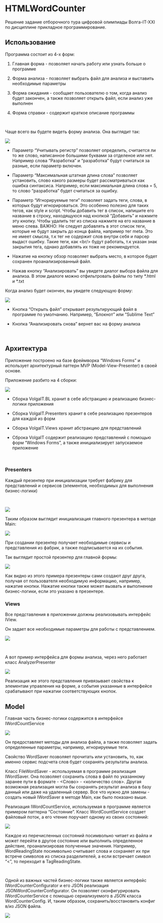 HTMLWordCounter
===============

Решение задание отборочного тура цифровой олимпиады Волга-IT-XXI по дисциплине
прикладное программирование.

Использование
-------------

Программа состоит из 4-х форм:

1.  Главная форма - позволяет начать работу или узнать больше о программе

2.  Форма анализа - позволяет выбрать файл для анализа и выставить необходимые
    параметры

3.  Форма ожидания - сообщает пользователю о том, когда анализ будет закончен, а
    также позволяет открыть файл, если анализ уже выполнен

4.  Форма справки - содержит краткое описание программы

 

Чаще всего вы будете видеть форму анализа. Она выглядит так:

![](Screenshots/screen1.png)

-   Параметр “Учитывать регистр” позволяет определить, считается ли то же слово,
    написанное большими буквами за отделеное или нет. Например слова
    “Разработка” и “разработка” будут считаться за разные, если параметр
    включен.

-   Параметр “Максимальная штатная длина слова” позволяет установить, слово
    какого размеры будет рассматриваться как ошибка синтаксиса. Например, если
    максимальная длина слова = 5, то слово “разработка” будет считаться за
    ошибку.

-   Параметр “Игнорируемые теги” позволяет задать теги, слова, в которых будут
    игнорироваться. Это особенно полезно для таких тегов, как style и script.
    Чтобы добавить тег в список, напишите его название в строку, находящуюся над
    кнопкой “Добавить” и нажмите эту кнопку. Чтобы удалить тег из списка нажмите
    на его название в меню слева. ВАЖНО: Не следует добавлять в этот список
    теги, которые не будут закрыть до конца файла, например тег meta. Это не
    имеет смысла, т.к тег не содержит слов внутри себя и парсер выдаст ошибку.
    Такие теги, как \<br/\> будут работать, т.к указан знак закрытия тега,
    однако добавлять их тоже не рекомендуется.

-   Нажатие на кнопку обзор позволяет выбрать место, в которое будет сохранен
    проанализированный файл.

-   Нажав кнопку “Анализировать” вы увидете диалог выбора файла для анализа. В
    этом диалоге можно отфильтровать файлы по типу \*.html и \*.txt

Когда анализ будет окончен, вы увидете следующую форму:

![](Screenshots/screen2.png)

-   Кнопка “Открыть файл” открывает результирующий файл в программе по
    умолчанию. Например, “Блокнот” или “Sublime Text”

-   Кнопка “Анализировать снова” вернет вас на форму анализа

 

Архитектура
-----------

Приложение построено на базе фреймворка “Windows Forms” и использует
архитектурный паттерн MVP (Model-View-Presenter) в своей основе.

Приложение разбито на 4 сборки:

![](Screenshots/screen3.png)

-   Сборка VolgaIT.BL хранит в себе абстракцию и реализацию бизнес-логики
    приложения

-   Сборка VolgaIT.Presenters хранит в себе реализацию презентеров для каждой из
    форм

-   Сборка VolgaIT.Views хранит абстракцию для представлений

-   Сброка VolgaIT содержит реализацию представлений с помощью форм “Windows
    Forms”, а также инициализирует запускаемое приложение

 

### Presenters

Каждый презентер при инициализации требует фабрику для представлений и сервисов
(элементов, необходимых для выполнения бизнес-логики)

 

![](Screenshots/screen4.png)

Таким образом выглядит инициализация главного презентера в методе Main:

![](Screenshots/screen5.png)

При создании презентер получает необходимые сервисы и представления из фабрик, а
также подписывается на их события.

Так выглядит простой презентер для главной формы:

![](Screenshots/screen6.png)

Как видно из этого примера презентеры сами создают друг друга, получая от
пользователя необходимую информацию, например, нажатие кнопки. Нажатие кнопки
также может вызвать и выполнение бизнес-логики, если это указано в презентере.

### Views

Все представления в приложении должны реализовывать интерфейс IView.

Он задает все необходимые параметры для работы с представлением.

![](Screenshots/screen7.png)

 

А вот пример интерфейса для формы анализа, через него работает класс
AnalyzerPresenter

![](Screenshots/screen8.png)

Реализация же этого представления привязывает свойства к элементам управления на
форме, а события указанные в интерфейсе срабатывают при нажатии соответствующих
кнопок.

Model
-----

Главная часть бизнес-логики содержится в интерфейсе IWordCountService

![](Screenshots/screen9.png)

Он предоставляет методы для анализа файла, а также позволяет задать определенные
параметры, например, игнорируемые теги.

Свойство WordSaver позволяет прочитать или установить, то, как именно сервис
подсчета слов будет сохранять результаты анализа.

Класс FileWordSaver - используемая в программе реализация IWordSaver. Она
позволяет сохранить слова в файл по указанному заранее пути в формате -
\<Слово\> - \<количество слов\>. Другая возможная реализация могла бы сохранять
результат анализа в базу данный или даже на удаленный сервер. Все что нужно для
замены - создать новый IWordSaver в методе Main, как было показано выше.

Реализация IWordCountService, используемая в программе является примером
паттерна “Состояние”. Класс WordCountService создает файловый поток, а его
чтение поручает одному из своих состояний:

![](Screenshots/screen11.png)

Каждое из перечисленных состояний посимвольно читает из файла и может перейти в
другое состояние или выполнить определенное действие, проанализировав полученные
значения. Например, WordReadingState посимвольно считывает слова и сохраняет их
при встрече символов из списка разделителей, а если встречает символ “\<”, то
переходит в TagReadingState.

 

Одной из важных частей бизнес-логики также является интерфейс
IWordCounterConfigurator и его JSON реализация JSONWordCounterConfigurator. Он
позволяет сконфигурировать IWordCounterService с помощью сериализуемого в JSON
класса WordCounterConfig. И, таким образом, сохранить/восстановить конфиг в/из
JSON файла.

![](Screenshots/screen10.png)

